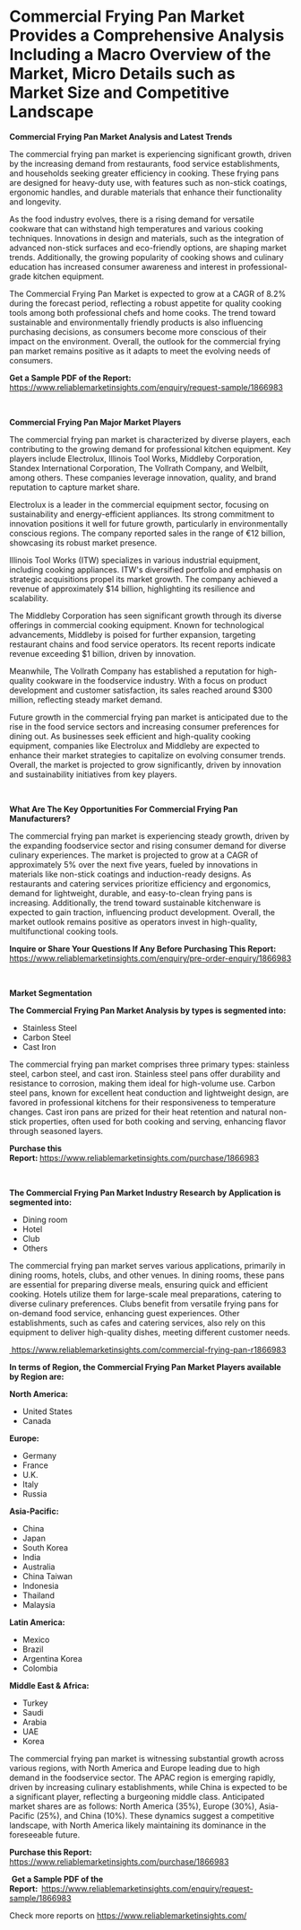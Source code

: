 <p><h1>Commercial Frying Pan Market Provides a Comprehensive Analysis Including a Macro Overview of the Market, Micro Details such as Market Size and Competitive Landscape</h1></p><p><strong>Commercial Frying Pan Market Analysis and Latest Trends</strong></p>
<p><p>The commercial frying pan market is experiencing significant growth, driven by the increasing demand from restaurants, food service establishments, and households seeking greater efficiency in cooking. These frying pans are designed for heavy-duty use, with features such as non-stick coatings, ergonomic handles, and durable materials that enhance their functionality and longevity. </p><p>As the food industry evolves, there is a rising demand for versatile cookware that can withstand high temperatures and various cooking techniques. Innovations in design and materials, such as the integration of advanced non-stick surfaces and eco-friendly options, are shaping market trends. Additionally, the growing popularity of cooking shows and culinary education has increased consumer awareness and interest in professional-grade kitchen equipment.</p><p>The Commercial Frying Pan Market is expected to grow at a CAGR of 8.2% during the forecast period, reflecting a robust appetite for quality cooking tools among both professional chefs and home cooks. The trend toward sustainable and environmentally friendly products is also influencing purchasing decisions, as consumers become more conscious of their impact on the environment. Overall, the outlook for the commercial frying pan market remains positive as it adapts to meet the evolving needs of consumers.</p></p>
<p><strong>Get a Sample PDF of the Report:&nbsp;</strong> <a href="https://www.reliablemarketinsights.com/enquiry/request-sample/1866983?utm_campaign=2281&utm_medium=2&utm_source=Github&utm_content=ia&utm_term=09022025&utm_id=commercial-frying-pan">https://www.reliablemarketinsights.com/enquiry/request-sample/1866983</a></p>
<p>&nbsp;</p>
<p><strong>Commercial Frying Pan Major Market Players</strong></p>
<p><p>The commercial frying pan market is characterized by diverse players, each contributing to the growing demand for professional kitchen equipment. Key players include Electrolux, Illinois Tool Works, Middleby Corporation, Standex International Corporation, The Vollrath Company, and Welbilt, among others. These companies leverage innovation, quality, and brand reputation to capture market share.</p><p>Electrolux is a leader in the commercial equipment sector, focusing on sustainability and energy-efficient appliances. Its strong commitment to innovation positions it well for future growth, particularly in environmentally conscious regions. The company reported sales in the range of €12 billion, showcasing its robust market presence.</p><p>Illinois Tool Works (ITW) specializes in various industrial equipment, including cooking appliances. ITW's diversified portfolio and emphasis on strategic acquisitions propel its market growth. The company achieved a revenue of approximately $14 billion, highlighting its resilience and scalability.</p><p>The Middleby Corporation has seen significant growth through its diverse offerings in commercial cooking equipment. Known for technological advancements, Middleby is poised for further expansion, targeting restaurant chains and food service operators. Its recent reports indicate revenue exceeding $1 billion, driven by innovation.</p><p>Meanwhile, The Vollrath Company has established a reputation for high-quality cookware in the foodservice industry. With a focus on product development and customer satisfaction, its sales reached around $300 million, reflecting steady market demand.</p><p>Future growth in the commercial frying pan market is anticipated due to the rise in the food service sectors and increasing consumer preferences for dining out. As businesses seek efficient and high-quality cooking equipment, companies like Electrolux and Middleby are expected to enhance their market strategies to capitalize on evolving consumer trends. Overall, the market is projected to grow significantly, driven by innovation and sustainability initiatives from key players.</p></p>
<p>&nbsp;</p>
<p><strong>What Are The Key Opportunities For Commercial Frying Pan Manufacturers?</strong></p>
<p><p>The commercial frying pan market is experiencing steady growth, driven by the expanding foodservice sector and rising consumer demand for diverse culinary experiences. The market is projected to grow at a CAGR of approximately 5% over the next five years, fueled by innovations in materials like non-stick coatings and induction-ready designs. As restaurants and catering services prioritize efficiency and ergonomics, demand for lightweight, durable, and easy-to-clean frying pans is increasing. Additionally, the trend toward sustainable kitchenware is expected to gain traction, influencing product development. Overall, the market outlook remains positive as operators invest in high-quality, multifunctional cooking tools.</p></p>
<p><strong>Inquire or Share Your Questions If Any Before Purchasing This Report:</strong> <a href="https://www.reliablemarketinsights.com/enquiry/pre-order-enquiry/1866983?utm_campaign=2281&utm_medium=2&utm_source=Github&utm_content=ia&utm_term=09022025&utm_id=commercial-frying-pan">https://www.reliablemarketinsights.com/enquiry/pre-order-enquiry/1866983</a></p>
<p>&nbsp;</p>
<p><strong>Market Segmentation</strong></p>
<p><strong>The Commercial Frying Pan Market Analysis by types is segmented into:</strong></p>
<p><ul><li>Stainless Steel</li><li>Carbon Steel</li><li>Cast Iron</li></ul></p>
<p><p>The commercial frying pan market comprises three primary types: stainless steel, carbon steel, and cast iron. Stainless steel pans offer durability and resistance to corrosion, making them ideal for high-volume use. Carbon steel pans, known for excellent heat conduction and lightweight design, are favored in professional kitchens for their responsiveness to temperature changes. Cast iron pans are prized for their heat retention and natural non-stick properties, often used for both cooking and serving, enhancing flavor through seasoned layers.</p></p>
<p><strong>Purchase this Report:&nbsp;</strong><a href="https://www.reliablemarketinsights.com/purchase/1866983?utm_campaign=2281&utm_medium=2&utm_source=Github&utm_content=ia&utm_term=09022025&utm_id=commercial-frying-pan">https://www.reliablemarketinsights.com/purchase/1866983</a></p>
<p>&nbsp;</p>
<p><strong>The Commercial Frying Pan Market Industry Research by Application is segmented into:</strong></p>
<p><ul><li>Dining room</li><li>Hotel</li><li>Club</li><li>Others</li></ul></p>
<p><p>The commercial frying pan market serves various applications, primarily in dining rooms, hotels, clubs, and other venues. In dining rooms, these pans are essential for preparing diverse meals, ensuring quick and efficient cooking. Hotels utilize them for large-scale meal preparations, catering to diverse culinary preferences. Clubs benefit from versatile frying pans for on-demand food service, enhancing guest experiences. Other establishments, such as cafes and catering services, also rely on this equipment to deliver high-quality dishes, meeting different customer needs.</p></p>
<p><a href="https://www.reliablemarketinsights.com/commercial-frying-pan-r1866983?utm_campaign=2281&utm_medium=2&utm_source=Github&utm_content=ia&utm_term=09022025&utm_id=commercial-frying-pan">&nbsp;https://www.reliablemarketinsights.com/commercial-frying-pan-r1866983</a></p>
<p><strong>In terms of Region, the Commercial Frying Pan Market Players available by Region are:</strong></p>
<p>
    <p> <strong> North America: </strong>
        <ul>
            <li>United States</li>
            <li>Canada</li>
        </ul>
        </p> 
    <p> <strong> Europe: </strong>
        <ul>
            <li>Germany</li>
            <li>France</li>
            <li>U.K.</li>
            <li>Italy</li>
            <li>Russia</li>
        </ul>
        </p> 
    <p> <strong> Asia-Pacific: </strong>
        <ul>
            <li>China</li>
            <li>Japan</li>
            <li>South Korea</li>
            <li>India</li>
            <li>Australia</li>
            <li>China Taiwan</li>
            <li>Indonesia</li>
            <li>Thailand</li>
            <li>Malaysia</li>
        </ul>
        </p> 
    <p> <strong> Latin America: </strong>
        <ul>
            <li>Mexico</li>
            <li>Brazil</li>
            <li>Argentina Korea</li>
            <li>Colombia</li>
        </ul>
        </p> 
    <p> <strong> Middle East & Africa: </strong>
        <ul>
            <li>Turkey</li>
            <li>Saudi</li>
            <li>Arabia</li>
            <li>UAE</li>
            <li>Korea</li>
        </ul>
    </p>
    </p>
<p><p>The commercial frying pan market is witnessing substantial growth across various regions, with North America and Europe leading due to high demand in the foodservice sector. The APAC region is emerging rapidly, driven by increasing culinary establishments, while China is expected to be a significant player, reflecting a burgeoning middle class. Anticipated market shares are as follows: North America (35%), Europe (30%), Asia-Pacific (25%), and China (10%). These dynamics suggest a competitive landscape, with North America likely maintaining its dominance in the foreseeable future.</p></p>
<p><strong>Purchase this Report: </strong><a href="https://www.reliablemarketinsights.com/purchase/1866983?utm_campaign=2281&utm_medium=2&utm_source=Github&utm_content=ia&utm_term=09022025&utm_id=commercial-frying-pan">https://www.reliablemarketinsights.com/purchase/1866983</a></p>
<p>&nbsp;<strong>Get a Sample PDF of the Report:&nbsp;&nbsp;</strong><a href="https://www.reliablemarketinsights.com/enquiry/request-sample/1866983?utm_campaign=2281&utm_medium=2&utm_source=Github&utm_content=ia&utm_term=09022025&utm_id=commercial-frying-pan">https://www.reliablemarketinsights.com/enquiry/request-sample/1866983</a></p>
<p><strong></strong></p>
<p>Check more reports on <a href="https://www.reliablemarketinsights.com/?utm_campaign=2281&utm_medium=2&utm_source=Github&utm_content=ia&utm_term=09022025&utm_id=commercial-frying-pan">https://www.reliablemarketinsights.com/</a></p>